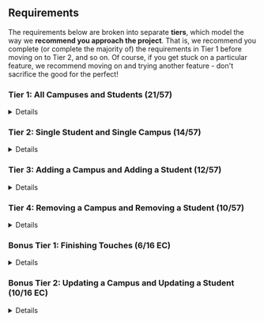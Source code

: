 ## Requirements

The requirements below are broken into separate **tiers**, which model the way we **recommend you approach the project**. That is, we recommend you complete (or complete the majority of) the requirements in Tier 1 before moving on to Tier 2, and so on. Of course, if you get stuck on a particular feature, we recommend moving on and trying another feature - don't sacrifice the good for the perfect!

### Tier 1: All Campuses and Students (21/57)

<details>

#### Backend

- [ ] Write a `campuses` model with the following information:
  - [ ] name - not empty or null
  - [ ] imageUrl - with a default value
  - [ ] address - not empty or null
  - [ ] description - extremely large text
- [ ] Write a `students` model with the following information:
  - [ ] firstName - not empty or null
  - [ ] lastName - not empty or null
  - [ ] email - not empty or null; must be a valid email
  - [ ] imageUrl - with a default value
  - [ ] gpa - decimal between 0.0 and 4.0
- [ ] Students may be associated with at most one campus. Likewise, campuses may be associated with many students

- [ ] Write a route to serve up all students
- [ ] Write a route to serve up all campuses

#### Frontend
- [ ] Write a campuses sub-reducer to manage campuses in your Redux store
- [ ] Write a students sub-reducer to manage students in your Redux store
- [ ] Write a component to display a list of all campuses (just their names and images)
- [ ] Write a component to display a list of all students (just their names)
- [ ] Display the all-campuses component when the url matches `/campuses`
- [ ] Display the all-students component when the url matches `/students`
- [ ] Add links to the navbar that can be used to navigate to the all-campuses view and the all-students view

Congrats! You have completed your first vertical slice! Make sure to `commit -m "Feature: Get All Campuses and Students"` before moving on (see `RUBRIC.md` - points are awarded/deducted for a proper git workflow)!

</details>

### Tier 2: Single Student and Single Campus (14/57)

<details>

#### Backend

- [ ] Write a route to serve up a single campus (based on its id), _including that campuses' students_
- [ ] Write a route to serve up a single student (based on their id), _including that student's campus_

#### Frontend
- [ ] Write a component to display a single campus with the following information:
  - [ ] The campus's name, image, address and description
  - [ ] A list of the names of all students in that campus (or a helpful message if it doesn't have any students)
- [ ] Display the appropriate campus's info when the url matches `/campuses/:campusId`
- [ ] Clicking on a campus from the all-campuses view should navigate to show that campus in the single-campus view

- [ ] Write a component to display a single student with the following information:
  - [ ] The student's full name, email, image, and gpa
  - [ ] The name of their campus (or a helpful message if they don't have one)
- [ ] Display the appropriate student when the url matches `/students/:studentId`
- [ ] Clicking on a student from the all-students view should navigate to show that student in the single-student view

- [ ] Clicking on the name of a student in the single-campus view should navigate to show that student in the single-student view
- [ ] Clicking on the name of a campus in the single-student view should navigate to show that campus in the single-campus view

Congrats! You have completed your second vertical slice! Make sure to `commit -m "Feature: Get Single Campus and Student"` before moving on (see `RUBRIC.md` - points are awarded/deducted for a proper git workflow)!


</details>

### Tier 3: Adding a Campus and Adding a Student (12/57)

<details>

#### Backend

- [ ] Write a route to add a new campus
- [ ] Write a route to add a new student

#### Frontend

- [ ] Write a component to display a form for adding a new campus that contains inputs for _at least_ the name and address.
- [ ] Display this component EITHER as part of the all-campuses view, or as its own view
- [ ] Submitting the form with a valid name/address should:
  - [ ] Make an AJAX request that causes the new campus to be persisted in the database
  - [ ] Add the new campus to the list of campuses without needing to refresh the page

- [ ] Write a component to display a form for adding a new student that contains inputs for _at least_ first name, last name and email
- [ ] Display this component EITHER as part of the all-students view, or as its own view
- [ ] Submitting the form with a valid first name/last name/email should:
  - [ ] Make an AJAX request that causes the new student to be persisted in the database
  - [ ] Add the new student to the list of students without needing to refresh the page

Congrats! You have completed your third vertical slice! Make sure to `commit -m "Feature: Add Campus and Student"` before moving on (see `RUBRIC.md` - points are awarded/deducted for a proper git workflow)!


</details>

### Tier 4: Removing a Campus and Removing a Student (10/57)

<details>

#### Backend

- [ ] Write a route to remove a campus (based on its id)
- [ ] Write a route to remove a student (based on their id)

#### Frontend

- [ ] In the all-campuses view, include an `X` button next to each campus
- [ ] Clicking the `X` button should:
  - [ ] Make an AJAX request that causes that campus to be removed from database
  - [ ] Remove the campus from the list of campuses without needing to refresh the page

- [ ] In the all-students view, include an `X` button next to each student
- [ ] Clicking the `X` button should:
  - [ ] Make an AJAX request that causes that student to be removed from database
  - [ ] Remove the student from the list of students without needing to refresh the page

Congrats! You have completed your fourth vertical slice! Make sure to `commit -m "Feature: Remove Campus and Student"` before moving on (see `RUBRIC.md` - points are awarded/deducted for a proper git workflow)!


</details>

### Bonus Tier 1: Finishing Touches (6/16 EC)

<details>

- [ ] If a user attempts to add a new student or campus without a required field, a helpful message should be displayed
- [ ] If a user attempts to access a page that doesn't exist (ex. `/cafeteria`), a helpful "not found" message should be displayed
- [ ] If a user attempts to view a student/campus that doesn't exist, a helpful message should be displayed
- [ ] Whenever a component needs to wait for data to load from the server, a "loading" message should be displayed until the data is available
- [ ] Has a working `seed` file, that seeds the db with complete student and campus instances.
- [ ] Overall, the app is spectacularly styled and visually stunning

</details>

### Bonus Tier 2: Updating a Campus and Updating a Student (10/16 EC)

<details>

#### Backend

- [ ] Write a route to update an existing campus
- [ ] Write a route to update an existing student

#### Frontend

- [ ] Write a component to display a form updating _at least_ a campus's name and address
- [ ] Display this component as part of the single-campus view
- Submitting the form with a valid name/address should:
  - [ ] Make an AJAX request that causes that campus to be updated in the database
  - [ ] Update the campus in the current view without needing to refresh the page

- [ ] Write a component to display a form updating _at least_ a student's first and last names, and email
- [ ] Display this component as part of the single-student view
- Submitting the form with a valid name/address should:
  - [ ] Make an AJAX request that causes that student to be updated in the database
  - [ ] Update the student in the current view without needing to refresh the page

</details>

